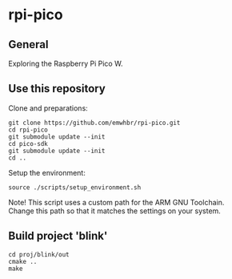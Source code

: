 # rpi-pico

## General
Exploring the Raspberry Pi Pico W.

## Use this repository
Clone and preparations:
```
git clone https://github.com/emwhbr/rpi-pico.git
cd rpi-pico
git submodule update --init
cd pico-sdk
git submodule update --init
cd ..
```
Setup the environment:
```
source ./scripts/setup_environment.sh
```
Note! This script uses a custom path for the ARM GNU Toolchain.<br/>
Change this path so that it matches the settings on your system.
## Build project 'blink'
```
cd proj/blink/out
cmake ..
make
```
